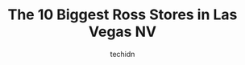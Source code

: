 ---
layout: ampstory
image: https://i0.wp.com/www.depkes.org/wp-content/uploads/2023/06/ross-0-in-las-vegas-nv-1685965570.jpeg?resize=640,853
author: techidn
featured: false
description: Discover the impressive array of Ross options in Las Vegas NV, where you can find 10 of the largest Ross establishments in the area. From renowned classics to hidden gems, Las Vegas NV offer
title: The 10 Biggest Ross Stores in Las Vegas NV
cover:
   title: The 10 Biggest Ross Stores in Las Vegas NV
   subtitle: Rickpate
   background: https://www.depkes.org/wp-content/uploads/2023/06/ross-0-in-las-vegas-nv-1685965570.jpeg

pages: 
 - layout: thirds
   top: <h1>#1 Ross Dress for Less</h1>
   bottom: "<p>I got my car towed last night. Rightfully so. I was this area and it looked old, poorly maintained and the lights werent that great. So I figured if there were cameras, </p>"
   background: https://www.depkes.org/wp-content/uploads/2023/06/ross-1-in-las-vegas-nv-1685965570.jpeg
   backgroundblur: true
 - layout: thirds
   top: <h1>#2 Ross Dress for Less</h1>
   bottom: "<p>3880 S Maryland Pkwy, Las Vegas, NV 89119, United States</p>"
   background: https://www.depkes.org/wp-content/uploads/2023/06/ross-2-in-las-vegas-nv-1685965570.jpeg
   cta:
      link: https://www.depkes.org/blog/the-10-biggest-ross-stores-in-las-vegas-nv/
      text: The 10 Biggest Ross Stores in Las Vegas NV
 - layout: thirds
   top: <h1>#3 Ross Dress for Less</h1>
   bottom: "<p>121 N Nellis Blvd, Las Vegas, NV 89110, United States</p>"
   background: https://www.depkes.org/wp-content/uploads/2023/06/ross-3-in-las-vegas-nv-1685965570.jpeg
   cta:
      link: https://www.depkes.org/blog/the-10-biggest-ross-stores-in-las-vegas-nv/
      text: The 10 Biggest Ross Stores in Las Vegas NV
 - layout: thirds
   top: <h1>#4 Ross Dress for Less</h1>
   bottom: "<p>4620 W Sahara Ave, Las Vegas, NV 89102, United States</p>"
   background: https://images.unsplash.com/photo-1540457036297-448b6b99e91c?ixlib=rb-4.0.3&ixid=MnwxMjA3fDB8MHxwaG90by1wYWdlfHx8fGVufDB8fHx8&auto=format&fit=crop&w=640&h=853&q=80
   cta:
      link: https://www.depkes.org/blog/the-10-biggest-ross-stores-in-las-vegas-nv/
      text: The 10 Biggest Ross Stores in Las Vegas NV
 - layout: thirds
   top: <h1>#5 Ross Dress for Less</h1>
   bottom: "<p>4000 Blue Diamond Rd, Las Vegas, NV 89139, United States</p>"
   background: https://images.unsplash.com/photo-1597773150796-e5c14ebecbf5?ixlib=rb-4.0.3&ixid=MnwxMjA3fDB8MHxwaG90by1wYWdlfHx8fGVufDB8fHx8&auto=format&fit=crop&w=640&h=853&q=80
   cta:
      link: https://www.depkes.org/blog/the-10-biggest-ross-stores-in-las-vegas-nv/
      text: The 10 Biggest Ross Stores in Las Vegas NV
 - layout: thirds
   top: <h1>#6 Ross Dress for Less</h1>
   bottom: "<p>2021 Civic Center Dr, North Las Vegas, NV 89030, United States</p>"
   background: https://images.unsplash.com/photo-1595364397663-fca4f075d796?ixlib=rb-4.0.3&ixid=MnwxMjA3fDB8MHxwaG90by1wYWdlfHx8fGVufDB8fHx8&auto=format&fit=crop&w=640&h=853&q=80
   cta:
      link: https://www.depkes.org/blog/the-10-biggest-ross-stores-in-las-vegas-nv/
      text: The 10 Biggest Ross Stores in Las Vegas NV
 - layout: thirds
   top: <h1>#7 Ross Dress for Less</h1>
   bottom: "<p>2420 E Desert Inn Rd, Las Vegas, NV 89121, United States</p>"
   background: https://images.unsplash.com/photo-1567095761054-7a02e69e5c43?ixlib=rb-4.0.3&ixid=MnwxMjA3fDB8MHxwaG90by1wYWdlfHx8fGVufDB8fHx8&auto=format&fit=crop&w=640&h=853&q=80
   cta:
      link: https://www.depkes.org/blog/the-10-biggest-ross-stores-in-las-vegas-nv/
      text: The 10 Biggest Ross Stores in Las Vegas NV
 - layout: thirds
   middle: Continue reading...
   background: https://images.unsplash.com/photo-1534312527009-56c7016453e6?ixlib=rb-4.0.3&ixid=MnwxMjA3fDB8MHxwaG90by1wYWdlfHx8fGVufDB8fHx8&auto=format&fit=crop&w=640&h=853&q=80
   cta:
      link: https://www.depkes.org/blog/the-10-biggest-ross-stores-in-las-vegas-nv/
      text: The 10 Biggest Ross Stores in Las Vegas NV
      
---